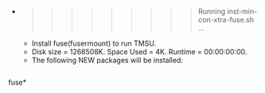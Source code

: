 * >>>>>>>>> Running inst-min-con-xtra-fuse.sh ...
  * Install fuse(fusermount) to run TMSU.
  * Disk size = 1268508K. Space Used = 4K. Runtime = 00:00:00:00.
  * The following NEW packages will be installed:
  ```bash
fuse*
  ```
